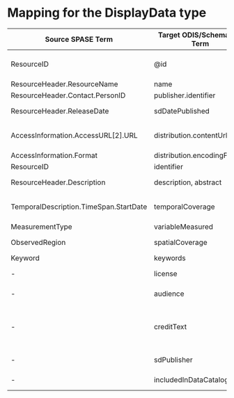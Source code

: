 # Mapping for the DisplayData type

| Source SPASE Term | Target ODIS/Schema.org Term | Notes |
|-------------------|---------------------------|-------|
| ResourceID | @id | Converted to <https://hpde.io/> URL |
| ResourceHeader.ResourceName | name | Direct mapping |
| ResourceHeader.Contact.PersonID | publisher.identifier | Direct mapping |
| ResourceHeader.ReleaseDate | sdDatePublished | Only date part is used |
| AccessInformation.AccessURL[2].URL | distribution.contentUrl | Using the third AccessURL for file listing |
| AccessInformation.Format | distribution.encodingFormat | Direct mapping |
| ResourceID | identifier | Direct mapping |
| ResourceHeader.Description | description, abstract | Used for both fields |
| TemporalDescription.TimeSpan.StartDate | temporalCoverage | Converted to start date/... format |
| MeasurementType | variableMeasured | Direct mapping |
| ObservedRegion | spatialCoverage | Mapped to Place objects |
| Keyword | keywords | Direct mapping |
| - | license | Hardcoded value |
| - | audience | Hardcoded value |
| - | creditText | Generated from ResourceName and current year |
| - | sdPublisher | Hardcoded value |
| - | includedInDataCatalog | Hardcoded value |

